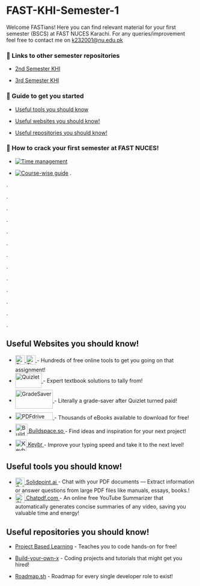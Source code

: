 
# FAST-KHI-Semester-1

Welcome FASTians! Here you can find relevant material for your first semester (BSCS) at FAST NUCES Karachi. For any queries/improvement feel free to contact me on k232001@nu.edu.pk 





### 🔗 Links to other semester repositories
- [2nd Semester KHI](https://github.com/MuxammilSidd/FAST-KHI-Semester-2)

- [3rd Semester KHI](https://github.com/MuxammilSidd/FAST-KHI-Semester-3)

### 🔗 Guide to get you started
- [Useful tools you should know](#useful-tools-you-should-know)

- [Useful websites you should know!](#useful-websites-you-should-know)

- [Useful repositories you should know!](#useful-repositories-you-should-know)

### 🔗 How to crack your first semester at FAST NUCES!
- [![Time management]()]()

- [![Course-wise guide]()]()
.

.

.

.

.

.

.

.

.

.

.

.

.

.


## Useful Websites you should know!
- <a href="https://tinywow.com/">
    <img src="https://tinywow.com/v3/img/favicon-tinywow.svg" alt="TinyWow Favicon" width="25" height="25" style="vertical-align:middle; margin-bottom: 5px; text-decoration:none; border:none;">
    <img src="https://tinywow.com/v3/img/logo.svg" alt="TinyWow Text" height="25" style="vertical-align:middle; margin-bottom: 5px; text-decoration:none; border:none;">
  </a> - Hundreds of free online tools to get you going on that assignment!

- <a href="https://quizlet.com/">
    <img src="https://logos-world.net/wp-content/uploads/2021/03/Quizlet-Logo.png" alt="Quizlet" width="70" height="40" style="vertical-align:middle; margin-bottom: 5px; text-decoration:none; border:none;">
  </a> - Expert textbook solutions to tally from!

- <a href="https://www.gradesaver.com/">
    <img src="https://www.gradesaver.com/assets/logos/head-39d3d4f4e80fb364ecbffd1884663226a1a58efa38367c551694c88c40330163.svg" alt="GradeSaver" width="100" height="50" style="vertical-align:middle; margin-bottom: 10px; text-decoration:none; border:none;">
  </a> - Literally a grade-saver after Quizlet turned paid!

- <a href="https://www.pdfdrive.com/">
    <img src="https://www.pdfdrive.com/assets/img/logo-1.png.pagespeed.ce.5UNSDNAJsC.png" alt="PDFdrive" width="100" height="20" style="vertical-align:middle; margin-bottom: 10px; text-decoration:none; border:none;">
  </a> - Thousands of eBooks available to download for free!

- <a href="https://sage.buildspace.so/projects">
    <img src="https://avatars.githubusercontent.com/u/65048157?s=200&v=4" alt="Buildspace.so" width="32" height="32" style="vertical-align:middle; margin-bottom: 10px; text-decoration:none; border:none;"> Buildspace.so
  </a> - Find ideas and inspiration for your next project!

- <a href="https://www.keybr.com/">
    <img src="https://www.keybr.com/cover.png" alt="Keybr" width="30" height="30" style="vertical-align:middle; margin-bottom: px; text-decoration:none; border:none;"> Keybr
  </a> - Improve your typing speed and take it to the next level!

## Useful tools you should know!
- <a href="https://solidpoint.ai/">
    <img src="https://encrypted-tbn0.gstatic.com/images?q=tbn:ANd9GcSeMd6S0X2XFnVQLDr-kTJsyKjMhDwPCwFg9Q&s" alt="SolidPoint" width="25" height="25" style="vertical-align:middle; margin-bottom: px; text-decoration:none; border:none;"> Solidpoint.ai
  </a> - Chat with your PDF documents — Extract information or answer questions from large PDF files like manuals, essays, books.!

- <a href="https://www.chatpdf.com/">
    <img src="https://pipedream.com/s.v0/app_n5hv82/logo/orig" alt="Chatpdf" width="25" height="25" style="vertical-align:middle; margin-bottom: 1px; text-decoration:none; border:none;"> Chatpdf.com
  </a> - An online free YouTube Summarizer that automatically generates concise summaries of any video, saving you valuable time and energy!

## Useful repositories you should know!
- [Project Based Learning](https://github.com/practical-tutorials/project-based-learning) - Teaches you to code hands-on for free!

- [Build-your-own-x](https://github.com/codecrafters-io/build-your-own-x) - Coding projects and tutorials that might get you hired!

- [Roadmap.sh](https://github.com/roadmapsh/deprecated-version) - Roadmap for every single developer role to exist!